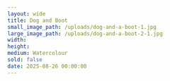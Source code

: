 ```yaml
---
layout: wide
title: Dog and Boot
small_image_path: /uploads/dog-and-a-boot-1.jpg
large_image_path: /uploads/dog-and-a-boot-2-1.jpg
width:
height:
medium: Watercolour
sold: false
date: 2025-08-26 00:00:00
---
```

